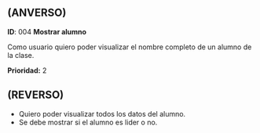 ## (ANVERSO)

**ID**: 004 **Mostrar alumno**

Como usuario quiero poder visualizar el nombre completo de un alumno de la clase.

**Prioridad:** 2

## (REVERSO)

* Quiero poder visualizar todos los datos del alumno.
* Se debe mostrar si el alumno es lider o no.

